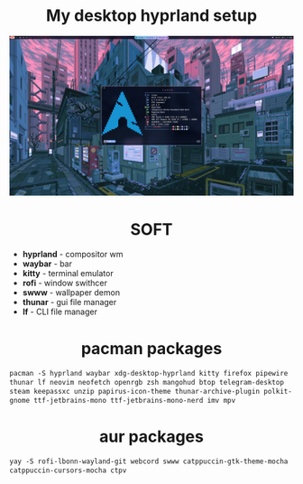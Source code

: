# <h1 align="center"> **My desktop hyprland setup** </h1>
![Header](https://github.com/Teishotoku/dots/blob/main/desktop.png)

## <h1 align="center">SOFT</h1>
+ **hyprland** - compositor wm
+ **waybar**   - bar
+ **kitty**    - terminal emulator
+ **rofi**     - window swithcer
+ **swww**     - wallpaper demon
+ **thunar**   - gui file manager
+ **lf**       - CLI file manager

## <h1 align="center">pacman packages</h1>
```
pacman -S hyprland waybar xdg-desktop-hyprland kitty firefox pipewire thunar lf neovim neofetch openrgb zsh mangohud btop telegram-desktop steam keepassxc unzip papirus-icon-theme thunar-archive-plugin polkit-gnome ttf-jetbrains-mono ttf-jetbrains-mono-nerd imv mpv
```
## <h1 align="center">aur packages</h1>
```
yay -S rofi-lbonn-wayland-git webcord swww catppuccin-gtk-theme-mocha catppuccin-cursors-mocha ctpv 
```


